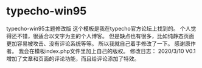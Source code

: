 # typecho-win95
typecho-win95主题修改版
这个模板是我在typecho官方论坛上找到的。
个人觉得还不错，很适合以文字为主的个人博客。
但是缺点也有很多，比如纯静态页面更加容易被攻击、没有评论系统等等。
所以我就自己着手修改了一下。
感谢原作者。
我会在模板index.php文件里加上自己的版权。
修改日志：
2020/3/10
V0.1
增加了文章和页面的评论功能，而且给评论添加了特效。
